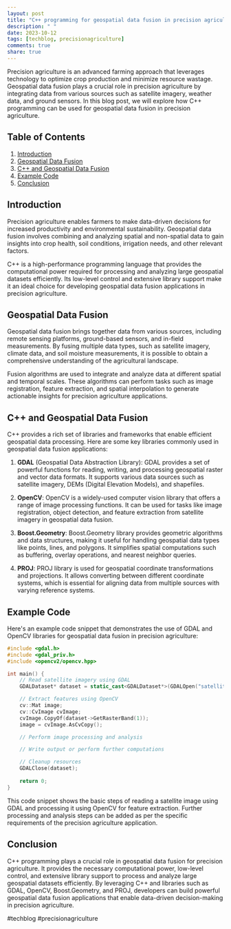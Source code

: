 ```yaml
---
layout: post
title: "C++ programming for geospatial data fusion in precision agriculture"
description: " "
date: 2023-10-12
tags: [techblog, precisionagriculture]
comments: true
share: true
---
```


Precision agriculture is an advanced farming approach that leverages technology to optimize crop production and minimize resource wastage. Geospatial data fusion plays a crucial role in precision agriculture by integrating data from various sources such as satellite imagery, weather data, and ground sensors. In this blog post, we will explore how C++ programming can be used for geospatial data fusion in precision agriculture.

## Table of Contents
1. [Introduction](#introduction)
2. [Geospatial Data Fusion](#geospatial-data-fusion)
3. [C++ and Geospatial Data Fusion](#c-and-geospatial-data-fusion)
4. [Example Code](#example-code)
5. [Conclusion](#conclusion)

## Introduction <a name="introduction"></a>

Precision agriculture enables farmers to make data-driven decisions for increased productivity and environmental sustainability. Geospatial data fusion involves combining and analyzing spatial and non-spatial data to gain insights into crop health, soil conditions, irrigation needs, and other relevant factors.

C++ is a high-performance programming language that provides the computational power required for processing and analyzing large geospatial datasets efficiently. Its low-level control and extensive library support make it an ideal choice for developing geospatial data fusion applications in precision agriculture.

## Geospatial Data Fusion <a name="geospatial-data-fusion"></a>

Geospatial data fusion brings together data from various sources, including remote sensing platforms, ground-based sensors, and in-field measurements. By fusing multiple data types, such as satellite imagery, climate data, and soil moisture measurements, it is possible to obtain a comprehensive understanding of the agricultural landscape.

Fusion algorithms are used to integrate and analyze data at different spatial and temporal scales. These algorithms can perform tasks such as image registration, feature extraction, and spatial interpolation to generate actionable insights for precision agriculture applications.

## C++ and Geospatial Data Fusion <a name="c-and-geospatial-data-fusion"></a>

C++ provides a rich set of libraries and frameworks that enable efficient geospatial data processing. Here are some key libraries commonly used in geospatial data fusion applications:

1. **GDAL** (Geospatial Data Abstraction Library): GDAL provides a set of powerful functions for reading, writing, and processing geospatial raster and vector data formats. It supports various data sources such as satellite imagery, DEMs (Digital Elevation Models), and shapefiles.

2. **OpenCV**: OpenCV is a widely-used computer vision library that offers a range of image processing functions. It can be used for tasks like image registration, object detection, and feature extraction from satellite imagery in geospatial data fusion.

3. **Boost.Geometry**: Boost.Geometry library provides geometric algorithms and data structures, making it useful for handling geospatial data types like points, lines, and polygons. It simplifies spatial computations such as buffering, overlay operations, and nearest neighbor queries.

4. **PROJ**: PROJ library is used for geospatial coordinate transformations and projections. It allows converting between different coordinate systems, which is essential for aligning data from multiple sources with varying reference systems.

## Example Code <a name="example-code"></a>

Here's an example code snippet that demonstrates the use of GDAL and OpenCV libraries for geospatial data fusion in precision agriculture:

```cpp
#include <gdal.h>
#include <gdal_priv.h>
#include <opencv2/opencv.hpp>

int main() {
    // Read satellite imagery using GDAL
    GDALDataset* dataset = static_cast<GDALDataset*>(GDALOpen("satellite_image.tif", GA_ReadOnly));

    // Extract features using OpenCV
    cv::Mat image;
    cv::CvImage cvImage;
    cvImage.CopyOf(dataset->GetRasterBand(1));
    image = cvImage.AsCvCopy();

    // Perform image processing and analysis

    // Write output or perform further computations

    // Cleanup resources
    GDALClose(dataset);
    
    return 0;
}
```

This code snippet shows the basic steps of reading a satellite image using GDAL and processing it using OpenCV for feature extraction. Further processing and analysis steps can be added as per the specific requirements of the precision agriculture application.

## Conclusion <a name="conclusion"></a>

C++ programming plays a crucial role in geospatial data fusion for precision agriculture. It provides the necessary computational power, low-level control, and extensive library support to process and analyze large geospatial datasets efficiently. By leveraging C++ and libraries such as GDAL, OpenCV, Boost.Geometry, and PROJ, developers can build powerful geospatial data fusion applications that enable data-driven decision-making in precision agriculture.

#techblog #precisionagriculture